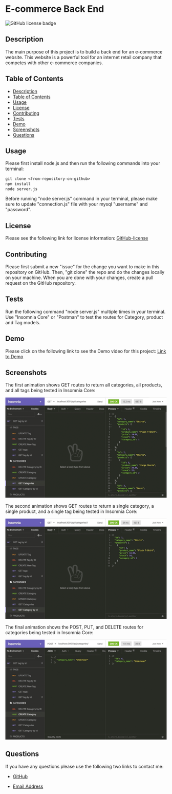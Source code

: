 # E-commerce Back End
![GitHub license badge](https://img.shields.io/badge/license-MIT-blue.svg)

## Description

The main purpose of this project is to build a back end for an e-commerce website. This website is a powerful tool for an internet retail company that competes with other e-commerce companies.

## Table of Contents
* [Description](#description)
* [Table of Contents](#table-of-contents)
* [Usage](#usage)
* [License](#license)
* [Contributing](#contributing)
* [Tests](#tests)
* [Demo](#demo)
* [Screenshots](#screenshots)
* [Questions](#questions)

## Usage
Please first install node.js and then run the following commands into your terminal: 

```
git clone <from-repository-on-github>
npm install
node server.js
```
Before running "node server.js" command in your terminal, please make sure to update "connection.js" file with your mysql "username" and "password".

## License
Please see the following link for license information: 
[GitHub-license](./utils/license-MIT.txt)

## Contributing
Please first submit a new "issue" for the change you want to make in this repository on GitHub. Then, "git clone" the repo and do the changes locally on your machine. When you are done with your changes, create a pull request on the GitHub repository.

## Tests
Run the following command "node server.js" multiple times in your terminal. Use "Insomnia Core" or "Postman" to test the routes for Category, product and Tag models.

## Demo
Please click on the following link to see the Demo video for this project:
[Link to Demo](https://drive.google.com/file/d/1QAEkaCOJOgY6F98dSy6Yk-fNrMTF1aQB/view)

## Screenshots
The first animation shows GET routes to return all categories, all products, and all tags being tested in Insomnia Core:

![alt=getRoutes-Insomnia](./utils/images/getRoutes-Insomnia.gif)

The second animation shows GET routes to return a single category, a single product, and a single tag being tested in Insomnia Core:

![alt=single-getRoutes-Insomnia](./utils/images/single-getRoutes-Insomnia.gif)

The final animation shows the POST, PUT, and DELETE routes for categories being tested in Insomnia Core:

![alt=otherRoutes-categories-Insomnia](./utils/images/otherRoutes-categories-Insomnia.gif)

## Questions
If you have any questions please use the following two links to contact me:

* [GitHub](https://github.com/sshahram)

* [Email Address](mailto:shirin.shahram23@gmail.com)